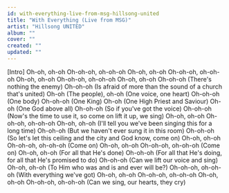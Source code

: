 ```yaml
---
id: with-everything-live-from-msg-hillsong-united
title: "With Everything (Live from MSG)"
artist: "Hillsong UNITED"
album: ""
cover: ""
created: ""
updated: ""
---
```


[Intro]
Oh-oh, oh-oh
Oh-oh-oh, oh-oh-oh
Oh-oh, oh-oh
Oh-oh-oh, oh-oh-oh
Oh-oh, oh-oh
Oh-oh-oh, oh-oh-oh
Oh-oh, oh-oh
Oh-oh-oh (There's nothing the enemy)
Oh-oh-oh (Is afraid of more than the sound of a church that's united)
Oh-oh (The people), oh-oh (One voice, one heart)
Oh-oh-oh (One body)
Oh-oh-oh (One King)
Oh-oh (One High Priest and Saviour)
Oh-oh (One God above all)
Oh-oh-oh (So if you've got the voice)
Oh-oh-oh (Now's the time to use it, so come on lift it up, we sing)
Oh-oh, oh-oh
Oh-oh-oh, oh-oh-oh
Oh-oh, oh-oh (I'll tell you we've been singing this for a long time)
Oh-oh-oh (But we haven't ever sung it in this room)
Oh-oh-oh (So let's let this ceiling and the city and God know, come on)
Oh-oh, oh-oh
Oh-oh-oh, oh-oh-oh (Come on)
Oh-oh, oh-oh
Oh-oh-oh, oh-oh-oh (Come on)
Oh-oh, oh-oh (For all that He's done)
Oh-oh-oh (For all that He's doing, for all that He's promised to do)
Oh-oh-oh (Can we lift our voice and sing)
Oh-oh, oh-oh (To Him who was and is and ever will be?)
Oh-oh-oh, oh-oh-oh (With everything we've got)
Oh-oh, oh-oh
Oh-oh-oh, oh-oh-oh
Oh-oh, oh-oh
Oh-oh-oh, oh-oh-oh (Can we sing, our hearts, they cry)